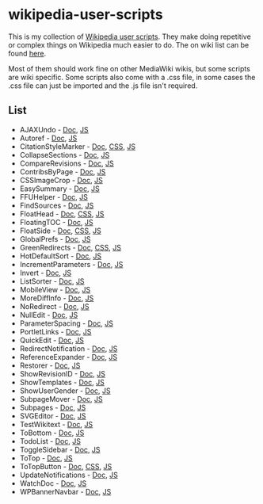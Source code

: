 # wikipedia-user-scripts

This is my collection of [Wikipedia user scripts](https://en.wikipedia.org/wiki/Wikipedia:User_scripts). They make doing repetitive or complex things on Wikipedia much easier to do. The on wiki list can be found [here](https://en.wikipedia.org/wiki/User:BrandonXLF/scripts).

Most of them should work fine on other MediaWiki wikis, but some scripts are wiki specific. Some scripts also come with a .css file, in some cases the .css file can just be imported and the .js file isn't required.

<!-- Update using py update-readme.py -->
## List

* AJAXUndo - [Doc](https://en.wikipedia.org/wiki/User:BrandonXLF/AJAXUndo), [JS](/src/AJAXUndo.js)
* Autoref - [Doc](https://en.wikipedia.org/wiki/User:BrandonXLF/Autoref), [JS](/src/Autoref.js)
* CitationStyleMarker - [Doc](https://en.wikipedia.org/wiki/User:BrandonXLF/CitationStyleMarker), [CSS](/src/CitationStyleMarker.css), [JS](/src/CitationStyleMarker.js)
* CollapseSections - [Doc](https://en.wikipedia.org/wiki/User:BrandonXLF/CollapseSections), [JS](/src/CollapseSections.js)
* CompareRevisions - [Doc](https://en.wikipedia.org/wiki/User:BrandonXLF/CompareRevisions), [JS](/src/CompareRevisions.js)
* ContribsByPage - [Doc](https://en.wikipedia.org/wiki/User:BrandonXLF/ContribsByPage), [JS](/src/ContribsByPage.js)
* CSSImageCrop - [Doc](https://en.wikipedia.org/wiki/User:BrandonXLF/CSSImageCrop), [JS](/src/CSSImageCrop.js)
* EasySummary - [Doc](https://en.wikipedia.org/wiki/User:BrandonXLF/EasySummary), [JS](/src/EasySummary.js)
* FFUHelper - [Doc](https://en.wikipedia.org/wiki/User:BrandonXLF/FFUHelper), [JS](/src/FFUHelper.js)
* FindSources - [Doc](https://en.wikipedia.org/wiki/User:BrandonXLF/FindSources), [JS](/src/FindSources.js)
* FloatHead - [Doc](https://en.wikipedia.org/wiki/User:BrandonXLF/FloatHead), [CSS](/src/FloatHead.css), [JS](/src/FloatHead.js)
* FloatingTOC - [Doc](https://en.wikipedia.org/wiki/User:BrandonXLF/FloatingTOC), [JS](/src/FloatingTOC.js)
* FloatSide - [Doc](https://en.wikipedia.org/wiki/User:BrandonXLF/FloatSide), [CSS](/src/FloatSide.css), [JS](/src/FloatSide.js)
* GlobalPrefs - [Doc](https://en.wikipedia.org/wiki/User:BrandonXLF/GlobalPrefs), [JS](/src/GlobalPrefs.js)
* GreenRedirects - [Doc](https://en.wikipedia.org/wiki/User:BrandonXLF/GreenRedirects), [CSS](/src/GreenRedirects.css), [JS](/src/GreenRedirects.js)
* HotDefaultSort - [Doc](https://en.wikipedia.org/wiki/User:BrandonXLF/HotDefaultSort), [JS](/src/HotDefaultSort.js)
* IncrementParameters - [Doc](https://en.wikipedia.org/wiki/User:BrandonXLF/IncrementParameters), [JS](/src/IncrementParameters.js)
* Invert - [Doc](https://en.wikipedia.org/wiki/User:BrandonXLF/Invert), [JS](/src/Invert.js)
* ListSorter - [Doc](https://en.wikipedia.org/wiki/User:BrandonXLF/ListSorter), [JS](/src/ListSorter.js)
* MobileView - [Doc](https://en.wikipedia.org/wiki/User:BrandonXLF/MobileView), [JS](/src/MobileView.js)
* MoreDiffInfo - [Doc](https://en.wikipedia.org/wiki/User:BrandonXLF/MoreDiffInfo), [JS](/src/MoreDiffInfo.js)
* NoRedirect - [Doc](https://en.wikipedia.org/wiki/User:BrandonXLF/NoRedirect), [JS](/src/NoRedirect.js)
* NullEdit - [Doc](https://en.wikipedia.org/wiki/User:BrandonXLF/NullEdit), [JS](/src/NullEdit.js)
* ParameterSpacing - [Doc](https://en.wikipedia.org/wiki/User:BrandonXLF/ParameterSpacing), [JS](/src/ParameterSpacing.js)
* PortletLinks - [Doc](https://en.wikipedia.org/wiki/User:BrandonXLF/PortletLinks), [JS](/src/PortletLinks.js)
* QuickEdit - [Doc](https://en.wikipedia.org/wiki/User:BrandonXLF/QuickEdit), [JS](/src/QuickEdit.js)
* RedirectNotification - [Doc](https://en.wikipedia.org/wiki/User:BrandonXLF/RedirectNotification), [JS](/src/RedirectNotification.js)
* ReferenceExpander - [Doc](https://en.wikipedia.org/wiki/User:BrandonXLF/ReferenceExpander), [JS](/src/ReferenceExpander.js)
* Restorer - [Doc](https://en.wikipedia.org/wiki/User:BrandonXLF/Restorer), [JS](/src/Restorer.js)
* ShowRevisionID - [Doc](https://en.wikipedia.org/wiki/User:BrandonXLF/ShowRevisionID), [JS](/src/ShowRevisionID.js)
* ShowTemplates - [Doc](https://en.wikipedia.org/wiki/User:BrandonXLF/ShowTemplates), [JS](/src/ShowTemplates.js)
* ShowUserGender - [Doc](https://en.wikipedia.org/wiki/User:BrandonXLF/ShowUserGender), [JS](/src/ShowUserGender.js)
* SubpageMover - [Doc](https://en.wikipedia.org/wiki/User:BrandonXLF/SubpageMover), [JS](/src/SubpageMover.js)
* Subpages - [Doc](https://en.wikipedia.org/wiki/User:BrandonXLF/Subpages), [JS](/src/Subpages.js)
* SVGEditor - [Doc](https://en.wikipedia.org/wiki/User:BrandonXLF/SVGEditor), [JS](/src/SVGEditor.js)
* TestWikitext - [Doc](https://en.wikipedia.org/wiki/User:BrandonXLF/TestWikitext), [JS](/src/TestWikitext.js)
* ToBottom - [Doc](https://en.wikipedia.org/wiki/User:BrandonXLF/ToBottom), [JS](/src/ToBottom.js)
* TodoList - [Doc](https://en.wikipedia.org/wiki/User:BrandonXLF/TodoList), [JS](/src/TodoList.js)
* ToggleSidebar - [Doc](https://en.wikipedia.org/wiki/User:BrandonXLF/ToggleSidebar), [JS](/src/ToggleSidebar.js)
* ToTop - [Doc](https://en.wikipedia.org/wiki/User:BrandonXLF/ToTop), [JS](/src/ToTop.js)
* ToTopButton - [Doc](https://en.wikipedia.org/wiki/User:BrandonXLF/ToTopButton), [CSS](/src/ToTopButton.css), [JS](/src/ToTopButton.js)
* UpdateNotifications - [Doc](https://en.wikipedia.org/wiki/User:BrandonXLF/UpdateNotifications), [JS](/src/UpdateNotifications.js)
* WatchDoc - [Doc](https://en.wikipedia.org/wiki/User:BrandonXLF/WatchDoc), [JS](/src/WatchDoc.js)
* WPBannerNavbar - [Doc](https://en.wikipedia.org/wiki/User:BrandonXLF/WPBannerNavbar), [JS](/src/WPBannerNavbar.js)

